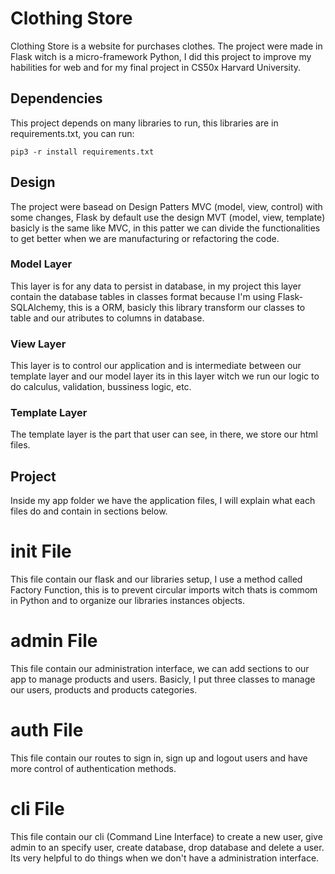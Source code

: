 # Clothing Store
Clothing Store is a website for purchases clothes. The project were made in Flask witch is a micro-framework Python, I did this project to improve my habilities for web and for my final project in CS50x Harvard University.

## Dependencies
This project depends on many libraries to run, this libraries are in requirements.txt, you can run:
```
pip3 -r install requirements.txt
```

## Design
The project were basead on Design Patters MVC (model, view, control) with some changes, Flask by default use the design MVT (model, view, template) basicly is the same like MVC, in this patter we can divide the functionalities to get better when we are manufacturing or refactoring the code.

### Model Layer
This layer is for any data to persist in database, in my project this layer contain the database tables in classes format because I'm using Flask-SQLAlchemy, this is a ORM, basicly this library transform our classes to table and our atributes to columns in database.

### View Layer
This layer is to control our application and is intermediate between our template layer and our model layer its in this layer witch we run our logic to do calculus, validation, bussiness logic, etc.

### Template Layer
The template layer is the part that user can see, in there, we store our html files.

## Project
Inside my app folder we have the application files, I will explain what each files do and contain in sections below.

# __init__ File
This file contain our flask and our libraries setup, I use a method called Factory Function, this is to prevent circular imports witch thats is commom in Python and to organize our libraries instances objects.

# admin File
This file contain our administration interface, we can add sections to our app to manage products and users. Basicly, I put three classes to manage our users, products and products categories.

# auth File
This file contain our routes to sign in, sign up and logout users and have more control of authentication methods.

# cli File
This file contain our cli (Command Line Interface) to create a new user, give admin to an specify user, create database, drop database and delete a user. Its very helpful to do things when we don't have a administration interface.